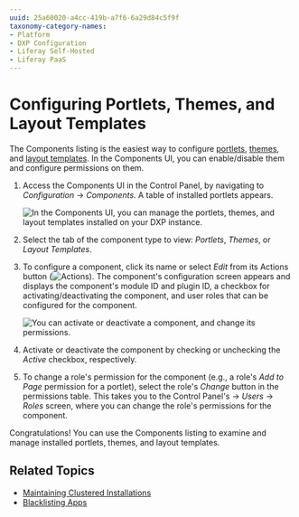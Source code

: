 ```yaml
---
uuid: 25a60020-a4cc-419b-a7f6-6a29d84c5f9f
taxonomy-category-names:
- Platform
- DXP Configuration
- Liferay Self-Hosted
- Liferay PaaS
---
```

# Configuring Portlets, Themes,  and Layout Templates

The Components listing is the easiest way to configure [portlets](https://help.liferay.com/hc/articles/360029046351-Introduction-to-Portlets), [themes](https://help.liferay.com/hc/articles/360035581011-UI-Architecture#themes), and [layout templates](https://help.liferay.com/hc/articles/360028726612-Layout-Templates). In the Components UI, you can enable/disable them and configure permissions on them.

1. Access the Components UI in the Control Panel, by navigating to _Configuration_ &rarr; _Components_. A table of installed portlets appears.

    ![In the Components UI, you can manage the portlets, themes, and layout templates installed on your DXP instance.](./configuring-portlets-themes-and-layout-templates/images/01.png)

1. Select the tab of the component type to view: _Portlets_, _Themes_, or _Layout Templates_.

1. To configure a component, click its name or select _Edit_ from its Actions button (![Actions](./configuring-portlets-themes-and-layout-templates/images/02.png)). The component's configuration screen appears and displays the component's module ID and plugin ID, a checkbox for activating/deactivating the component, and user roles that can be configured for the component.

    ![You can activate or deactivate a component, and change its permissions.](./configuring-portlets-themes-and-layout-templates/images/03.png)

1. Activate or deactivate the component by checking or unchecking the _Active_ checkbox, respectively.

1. To change a role's permission for the component (e.g., a role's _Add to Page_ permission for a portlet), select the role's _Change_ button in the permissions table. This takes you to the Control Panel's &rarr; _Users_ &rarr; _Roles_ screen, where you can change the role's permissions for the component.

Congratulations! You can use the Components listing to examine and manage installed portlets, themes, and layout templates.

## Related Topics

* [Maintaining Clustered Installations](../../../installation-and-upgrades/maintaining-a-liferay-installation/maintaining-clustered-installations.md)
* [Blacklisting Apps](./blacklisting-apps.md)
